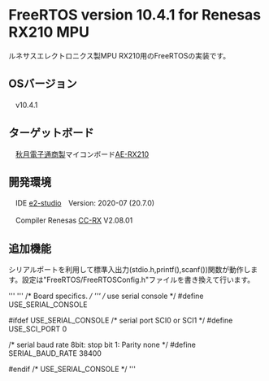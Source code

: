 # FreeRTOS version 10.4.1 for Renesas RX210 MPU

ルネサスエレクトロニクス製MPU RX210用のFreeRTOSの実装です。
## OSバージョン
　v10.4.1
 
## ターゲットボード
　[秋月電子通商製](https://akizukidenshi.com/catalog/default.aspx)マイコンボード[AE-RX210](https://akizukidenshi.com/catalog/g/gK-08207/)　

## 開発環境
　IDE [e2-studio](https://www.renesas.com/jp/ja/products/software-tools/tools/ide/e2studio.html)　Version: 2020-07 (20.7.0)
 
　Compiler Renesas [CC-RX](https://www.renesas.com/jp/ja/products/software-tools/tools/compiler-assembler/compiler-package-for-rx-family.html) V2.08.01
 
## 追加機能
シリアルポートを利用して標準入出力(stdio.h,printf(),scanf())関数が動作します。設定は"FreeRTOS/FreeRTOSConfig.h"ファイルを書き換えて行います。

'''
''' /* Board specifics. */
''' /* use serial console */
#define		USE_SERIAL_CONSOLE

#ifdef USE_SERIAL_CONSOLE
/* serial port SCI0 or SCI1 */
#define		USE_SCI_PORT	0

/* serial baud rate
   8bit: stop bit 1: Parity none
*/
#define		SERIAL_BAUD_RATE	38400

#endif /* USE_SERIAL_CONSOLE */
'''
